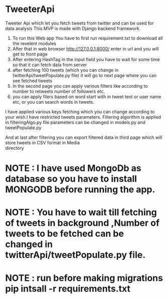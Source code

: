 # TweeterApi
Tweeter Api which let you fetch tweets from twitter and can be used for data analysis
This MVP is made with Django backend framework.
1.  To run this Web app You have to first run requirement.txt to download all the revelent modules
2.  After that in web browser http://127.0.0.1:8000/ enter in url and you will get to front page
3.  After entering HashTag in the input field you have to wait for some time so that it can fetch data from server
4.  after fetching 100 tweets (which you can change in twitterApi/tweetPopulate.py file) it will go to next page where you can      see fetched tweets
5.  In the second page you can apply various filters like according to number to retweets number of followers etc,
6.   you can apply filers based on word start with in tweet text or user name etc, or you can search words in tweets.


I have applied various keys fetching which you can change according to your wish.I have restricted tweets parameters.
  Filtering algorithm is applied in filteringAlgo.py file
  parameters can be changed in models.py and tweetPopulate.py


 And at last after filtering you can export filtered data in third page which will store tweets in CSV format in Media        
 directory

 # NOTE  :  I have used MongoDb as database so you have to install MONGODB before running the app.
 # NOTE  :  You have to wait till fetching of tweets in background ,Number of tweets to be fetched can be changed in twitterApi/tweetPopulate.py file.
 # NOTE  : run before making migrations pip intsall -r requirements.txt 
